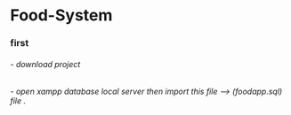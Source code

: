 # Food-System
### first 
###### - download project 
###### - open xampp database local server then import this file --> (foodapp.sql) file .
